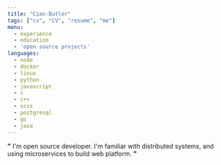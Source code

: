 ```yaml
---
title: "Cian-Butler"
tags: ["cv", "CV", "resume", "me"]
menu:
  - experience
  - education
  - 'open source projects'
languages:
  - node
  - docker
  - linux
  - python
  - javascript
  - c
  - c++
  - scss
  - postgresql
  - go
  - java
---
```


**"** I'm open source developer. I'm familiar with distributed systems, and
using microservices to build web platform. **"**
